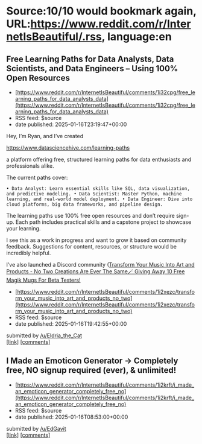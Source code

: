 # Source:10/10 would bookmark again, URL:https://www.reddit.com/r/InternetIsBeautiful/.rss, language:en

## Free Learning Paths for Data Analysts, Data Scientists, and Data Engineers – Using 100% Open Resources
 - [https://www.reddit.com/r/InternetIsBeautiful/comments/1i32cpg/free_learning_paths_for_data_analysts_data](https://www.reddit.com/r/InternetIsBeautiful/comments/1i32cpg/free_learning_paths_for_data_analysts_data)
 - RSS feed: $source
 - date published: 2025-01-16T23:19:47+00:00

<!-- SC_OFF --><div class="md"><p>Hey, I’m Ryan, and I’ve created </p> <p><a href="https://www.datasciencehive.com/learning-paths">https://www.datasciencehive.com/learning-paths</a> </p> <p>a platform offering free, structured learning paths for data enthusiasts and professionals alike.</p> <p>The current paths cover:</p> <pre><code>• Data Analyst: Learn essential skills like SQL, data visualization, and predictive modeling. • Data Scientist: Master Python, machine learning, and real-world model deployment. • Data Engineer: Dive into cloud platforms, big data frameworks, and pipeline design. </code></pre> <p>The learning paths use 100% free open resources and don’t require sign-up. Each path includes practical skills and a capstone project to showcase your learning.</p> <p>I see this as a work in progress and want to grow it based on community feedback. Suggestions for content, resources, or structure would be incredibly helpful.</p> <p>I’ve also launched a Discord community (<a href

## Transform Your Music Into Art and Products - No Two Creations Are Ever The Same🪄 Giving Away 10 Free Magik Mugs For Beta Testers!
 - [https://www.reddit.com/r/InternetIsBeautiful/comments/1i2xezc/transform_your_music_into_art_and_products_no_two](https://www.reddit.com/r/InternetIsBeautiful/comments/1i2xezc/transform_your_music_into_art_and_products_no_two)
 - RSS feed: $source
 - date published: 2025-01-16T19:42:55+00:00

&#32; submitted by &#32; <a href="https://www.reddit.com/user/Eldria_the_Cat"> /u/Eldria_the_Cat </a> <br/> <span><a href="https://visualaudioart.com/intro">[link]</a></span> &#32; <span><a href="https://www.reddit.com/r/InternetIsBeautiful/comments/1i2xezc/transform_your_music_into_art_and_products_no_two/">[comments]</a></span>

## I Made an Emoticon Generator → Completely free, NO signup required (ever), & unlimited!
 - [https://www.reddit.com/r/InternetIsBeautiful/comments/1i2krft/i_made_an_emoticon_generator_completely_free_no](https://www.reddit.com/r/InternetIsBeautiful/comments/1i2krft/i_made_an_emoticon_generator_completely_free_no)
 - RSS feed: $source
 - date published: 2025-01-16T08:53:00+00:00

&#32; submitted by &#32; <a href="https://www.reddit.com/user/EdGavit"> /u/EdGavit </a> <br/> <span><a href="https://emoticonhub.com">[link]</a></span> &#32; <span><a href="https://www.reddit.com/r/InternetIsBeautiful/comments/1i2krft/i_made_an_emoticon_generator_completely_free_no/">[comments]</a></span>

